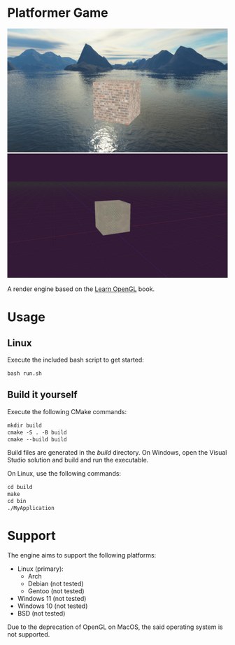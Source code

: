 # Platformer Game

![render-engine.jpeg](docs%2Fimages%2Frender-engine.jpeg)
![3d_viewport_with_grid.jpeg](docs%2Fimages%2F3d_viewport_with_grid.jpeg)

A render engine based on the [Learn OpenGL](https://learnopengl.com/) book.

# Usage
## Linux
Execute the included bash script to get started:
```
bash run.sh
```

## Build it yourself
Execute the following CMake commands:
```
mkdir build
cmake -S . -B build
cmake --build build
```

Build files are generated in the *build* directory. On Windows, open the Visual Studio solution and build and run the
executable.

On Linux, use the following commands:
```
cd build
make
cd bin
./MyApplication
```

# Support
The engine aims to support the following platforms:
- Linux (primary):
  - Arch
  - Debian (not tested)
  - Gentoo (not tested)
- Windows 11 (not tested)
- Windows 10 (not tested)
- BSD (not tested)

Due to the deprecation of OpenGL on MacOS, the said operating system is not supported.
